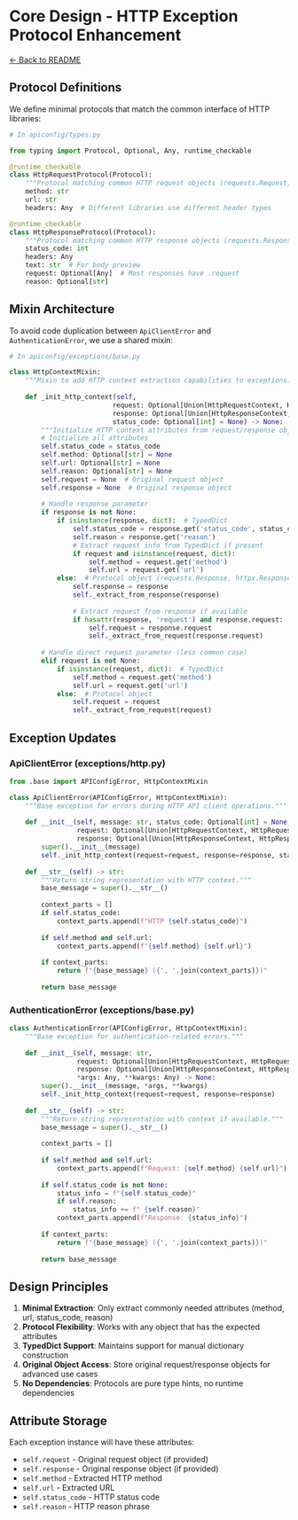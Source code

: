# Core Design - HTTP Exception Protocol Enhancement

[← Back to README](README.md)

## Protocol Definitions

We define minimal protocols that match the common interface of HTTP libraries:

```python
# In apiconfig/types.py

from typing import Protocol, Optional, Any, runtime_checkable

@runtime_checkable
class HttpRequestProtocol(Protocol):
    """Protocol matching common HTTP request objects (requests.Request, httpx.Request, etc.)."""
    method: str
    url: str
    headers: Any  # Different libraries use different header types

@runtime_checkable
class HttpResponseProtocol(Protocol):
    """Protocol matching common HTTP response objects (requests.Response, httpx.Response, etc.)."""
    status_code: int
    headers: Any
    text: str  # For body preview
    request: Optional[Any]  # Most responses have .request
    reason: Optional[str]
```

## Mixin Architecture

To avoid code duplication between `ApiClientError` and `AuthenticationError`, we use a shared mixin:

```python
# In apiconfig/exceptions/base.py

class HttpContextMixin:
    """Mixin to add HTTP context extraction capabilities to exceptions."""
    
    def _init_http_context(self, 
                          request: Optional[Union[HttpRequestContext, HttpRequestProtocol]] = None,
                          response: Optional[Union[HttpResponseContext, HttpResponseProtocol]] = None,
                          status_code: Optional[int] = None) -> None:
        """Initialize HTTP context attributes from request/response objects."""
        # Initialize all attributes
        self.status_code = status_code
        self.method: Optional[str] = None
        self.url: Optional[str] = None
        self.reason: Optional[str] = None
        self.request = None  # Original request object
        self.response = None  # Original response object
        
        # Handle response parameter
        if response is not None:
            if isinstance(response, dict):  # TypedDict
                self.status_code = response.get('status_code', status_code)
                self.reason = response.get('reason')
                # Extract request info from TypedDict if present
                if request and isinstance(request, dict):
                    self.method = request.get('method')
                    self.url = request.get('url')
            else:  # Protocol object (requests.Response, httpx.Response, etc.)
                self.response = response
                self._extract_from_response(response)
                
                # Extract request from response if available
                if hasattr(response, 'request') and response.request:
                    self.request = response.request
                    self._extract_from_request(response.request)
        
        # Handle direct request parameter (less common case)
        elif request is not None:
            if isinstance(request, dict):  # TypedDict
                self.method = request.get('method')
                self.url = request.get('url')
            else:  # Protocol object
                self.request = request
                self._extract_from_request(request)
```

## Exception Updates

### ApiClientError (exceptions/http.py)

```python
from .base import APIConfigError, HttpContextMixin

class ApiClientError(APIConfigError, HttpContextMixin):
    """Base exception for errors during HTTP API client operations."""
    
    def __init__(self, message: str, status_code: Optional[int] = None,
                 request: Optional[Union[HttpRequestContext, HttpRequestProtocol]] = None,
                 response: Optional[Union[HttpResponseContext, HttpResponseProtocol]] = None) -> None:
        super().__init__(message)
        self._init_http_context(request=request, response=response, status_code=status_code)
    
    def __str__(self) -> str:
        """Return string representation with HTTP context."""
        base_message = super().__str__()
        
        context_parts = []
        if self.status_code:
            context_parts.append(f"HTTP {self.status_code}")
        
        if self.method and self.url:
            context_parts.append(f"{self.method} {self.url}")
        
        if context_parts:
            return f"{base_message} ({', '.join(context_parts)})"
        
        return base_message
```

### AuthenticationError (exceptions/base.py)

```python
class AuthenticationError(APIConfigError, HttpContextMixin):
    """Base exception for authentication-related errors."""
    
    def __init__(self, message: str,
                 request: Optional[Union[HttpRequestContext, HttpRequestProtocol]] = None,
                 response: Optional[Union[HttpResponseContext, HttpResponseProtocol]] = None,
                 *args: Any, **kwargs: Any) -> None:
        super().__init__(message, *args, **kwargs)
        self._init_http_context(request=request, response=response)
    
    def __str__(self) -> str:
        """Return string representation with context if available."""
        base_message = super().__str__()
        
        context_parts = []
        
        if self.method and self.url:
            context_parts.append(f"Request: {self.method} {self.url}")
        
        if self.status_code is not None:
            status_info = f"{self.status_code}"
            if self.reason:
                status_info += f" {self.reason}"
            context_parts.append(f"Response: {status_info}")
        
        if context_parts:
            return f"{base_message} ({', '.join(context_parts)})"
        
        return base_message
```

## Design Principles

1. **Minimal Extraction**: Only extract commonly needed attributes (method, url, status_code, reason)
2. **Protocol Flexibility**: Works with any object that has the expected attributes
3. **TypedDict Support**: Maintains support for manual dictionary construction
4. **Original Object Access**: Store original request/response objects for advanced use cases
5. **No Dependencies**: Protocols are pure type hints, no runtime dependencies

## Attribute Storage

Each exception instance will have these attributes:

- `self.request` - Original request object (if provided)
- `self.response` - Original response object (if provided)
- `self.method` - Extracted HTTP method
- `self.url` - Extracted URL
- `self.status_code` - HTTP status code
- `self.reason` - HTTP reason phrase